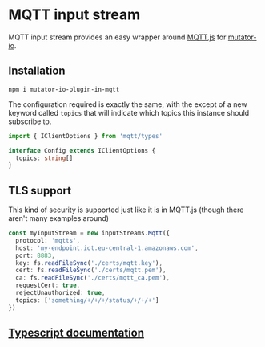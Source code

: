 # MQTT input stream
MQTT input stream provides an easy wrapper around [MQTT.js](https://github.com/mqttjs/MQTT.js) for [mutator-io](https://github.com/AnalyticsFire/mutator-io).

## Installation
```
npm i mutator-io-plugin-in-mqtt
```

The configuration required is exactly the same, with the except of a new keyword called `topics` that will indicate which topics this instance should subscribe to.

```typescript
import { IClientOptions } from 'mqtt/types'

interface Config extends IClientOptions {
  topics: string[]
}
```

## TLS support
This kind of security is supported just like it is in MQTT.js (though there aren't many examples around)

```typescript
const myInputStream = new inputStreams.Mqtt({
  protocol: 'mqtts',
  host: 'my-endpoint.iot.eu-central-1.amazonaws.com',
  port: 8883,
  key: fs.readFileSync('./certs/mqtt.key'),
  cert: fs.readFileSync('./certs/mqtt.pem'),
  ca: fs.readFileSync('./certs/mqtt_ca.pem'),
  requestCert: true,
  rejectUnauthorized: true,
  topics: ['something/+/+/+/status/+/+/+']
})
```
## [Typescript documentation](doc/README.md)

